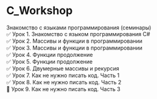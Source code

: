 # C_Workshop
Знакомство с языками программирования (семинары)    
:white_check_mark: Урок 1. Знакомство с языком программирования C#    
:white_check_mark: Урок 2. Массивы и функции в программировании    
:white_check_mark: Урок 3. Массивы и функции в программировании    
:white_check_mark: Урок 4. Функции продолжение    
:white_check_mark: Урок 5. Функции продолжение    
:white_check_mark: Урок 6. Двумерные массивы и рекурсия    
:white_check_mark: Урок 7. Как не нужно писать код. Часть 1    
:white_check_mark: Урок 8. Как не нужно писать код. Часть 2    
:black_square_button: Урок 9. Как не нужно писать код. Часть 3    
